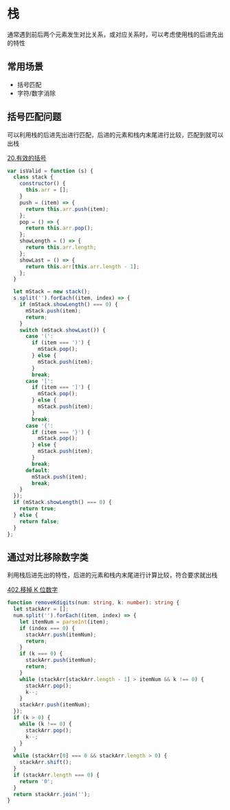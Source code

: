 # 栈

通常遇到前后两个元素发生对比关系，或对应关系时，可以考虑使用栈的后进先出的特性

## 常用场景

- 括号匹配
- 字符/数字消除

## 括号匹配问题

可以利用栈的后进先出进行匹配，后进的元素和栈内末尾进行比较，匹配到就可以出栈

[20.有效的括号](https://leetcode-cn.com/problems/valid-parentheses/)

```js
var isValid = function (s) {
  class stack {
    constructor() {
      this.arr = [];
    }
    push = (item) => {
      return this.arr.push(item);
    };
    pop = () => {
      return this.arr.pop();
    };
    showLength = () => {
      return this.arr.length;
    };
    showLast = () => {
      return this.arr[this.arr.length - 1];
    };
  }

  let mStack = new stack();
  s.split('').forEach((item, index) => {
    if (mStack.showLength() === 0) {
      mStack.push(item);
      return;
    }
    switch (mStack.showLast()) {
      case '(':
        if (item === ')') {
          mStack.pop();
        } else {
          mStack.push(item);
        }
        break;
      case '[':
        if (item === ']') {
          mStack.pop();
        } else {
          mStack.push(item);
        }
        break;
      case '{':
        if (item === '}') {
          mStack.pop();
        } else {
          mStack.push(item);
        }
        break;
      default:
        mStack.push(item);
        break;
    }
  });
  if (mStack.showLength() === 0) {
    return true;
  } else {
    return false;
  }
};
```

## 通过对比移除数字类

利用栈后进先出的特性，后进的元素和栈内末尾进行计算比较，符合要求就出栈

[402.移掉 K 位数字](https://leetcode-cn.com/problems/remove-k-digits/)

```ts
function removeKdigits(num: string, k: number): string {
  let stackArr = [];
  num.split('').forEach((item, index) => {
    let itemNum = parseInt(item);
    if (index === 0) {
      stackArr.push(itemNum);
      return;
    }
    if (k === 0) {
      stackArr.push(itemNum);
      return;
    }
    while (stackArr[stackArr.length - 1] > itemNum && k !== 0) {
      stackArr.pop();
      k--;
    }
    stackArr.push(itemNum);
  });
  if (k > 0) {
    while (k !== 0) {
      stackArr.pop();
      k--;
    }
  }
  while (stackArr[0] === 0 && stackArr.length > 0) {
    stackArr.shift();
  }
  if (stackArr.length === 0) {
    return '0';
  }
  return stackArr.join('');
}
```
